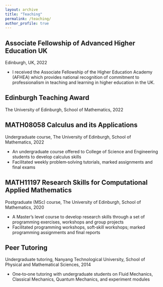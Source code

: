 ```yaml
---
layout: archive
title: "Teaching"
permalink: /teaching/
author_profile: true
---
```


## Associate Fellowship of Advanced Higher Education UK ## 
Edinburgh, UK, 2022
- I received the Associate Fellowship of the Higher Education Academy (AFHEA) which provides national recognition of commitment to professionalism in teaching and learning in higher education in the UK.

## Edinburgh Teaching Award ##
The University of Edinburgh, School of Mathematics, 2022

## MATH08058 Calculus and its Applications ##
Undergraduate course, The University of Edinburgh, School of Mathematics, 2022

- An undergraduate course offered to College of Science and Engineering students to develop calculus skills
- Facilitated weekly problem‑solving tutorials, marked assignments and final exams

## MATH11197 Research Skills for Computational Applied Mathematics ##
Postgraduate (MSc) course, The University of Edinburgh, School of Mathematics, 2020

- A Master’s level course to develop research skills through a set of programming exercises, workshops and group projects
- Facilitated programming workshops, soft‑skill workshops; marked programming assignments and final reports

## Peer Tutoring ##
Undergraduate tutoring, Nanyang Technological University, School of Physical and Mathematical Sciences, 2014
- One‑to‑one tutoring with undergraduate students on Fluid Mechanics, Classical Mechanics, Quantum Mechanics, and experiment modules
